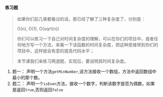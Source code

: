 #### 练习题

> 如果你们前几章都看过的话，那已经了解了三种复杂度了，分别是：
>
> O(n),  O(1),  O(sqrt(n))
>
> 你们可以练习一下自己对时间复杂度的理解，可以在你们的项目中，或者任何地方写一个方法，来看一下该函数的时间复杂度，把这种思维带到你们的项目中，这样就会有意的提高代码水平；
>
> 本节课我们来练习两道题，实现后，要说明其时间复杂度。

1. 题一： 声明一个方法<code>getMinNumber</code>,该方法接收一个数组，方法中返回数组中最小的那个数。
2. 题二： 声明一个<code>isEven</code>方法，接收一个数字，判断该数字是否为偶数，如果是返回<code>true</code>,否则返回<code>false</code>